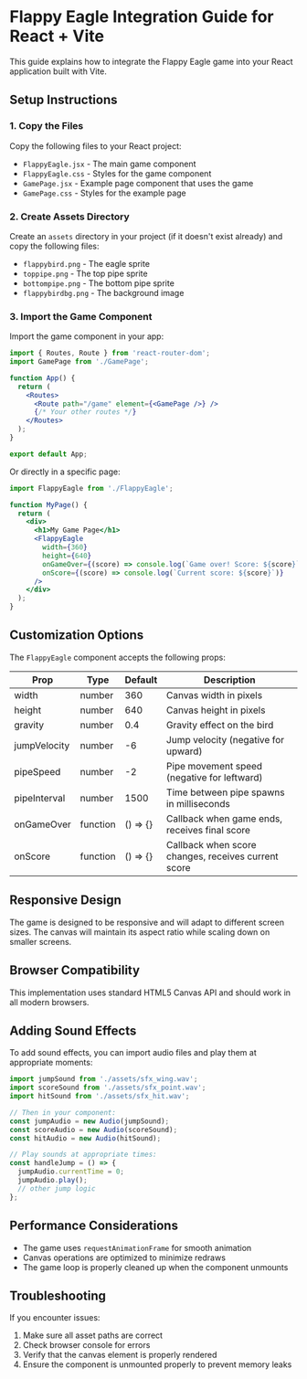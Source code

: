 # Flappy Eagle Integration Guide for React + Vite

This guide explains how to integrate the Flappy Eagle game into your React application built with Vite.

## Setup Instructions

### 1. Copy the Files

Copy the following files to your React project:
- `FlappyEagle.jsx` - The main game component
- `FlappyEagle.css` - Styles for the game component
- `GamePage.jsx` - Example page component that uses the game
- `GamePage.css` - Styles for the example page

### 2. Create Assets Directory

Create an `assets` directory in your project (if it doesn't exist already) and copy the following files:
- `flappybird.png` - The eagle sprite
- `toppipe.png` - The top pipe sprite
- `bottompipe.png` - The bottom pipe sprite
- `flappybirdbg.png` - The background image

### 3. Import the Game Component

Import the game component in your app:

```jsx
import { Routes, Route } from 'react-router-dom';
import GamePage from './GamePage';

function App() {
  return (
    <Routes>
      <Route path="/game" element={<GamePage />} />
      {/* Your other routes */}
    </Routes>
  );
}

export default App;
```

Or directly in a specific page:

```jsx
import FlappyEagle from './FlappyEagle';

function MyPage() {
  return (
    <div>
      <h1>My Game Page</h1>
      <FlappyEagle 
        width={360} 
        height={640} 
        onGameOver={(score) => console.log(`Game over! Score: ${score}`)}
        onScore={(score) => console.log(`Current score: ${score}`)}
      />
    </div>
  );
}
```

## Customization Options

The `FlappyEagle` component accepts the following props:

| Prop | Type | Default | Description |
|------|------|---------|-------------|
| width | number | 360 | Canvas width in pixels |
| height | number | 640 | Canvas height in pixels |
| gravity | number | 0.4 | Gravity effect on the bird |
| jumpVelocity | number | -6 | Jump velocity (negative for upward) |
| pipeSpeed | number | -2 | Pipe movement speed (negative for leftward) |
| pipeInterval | number | 1500 | Time between pipe spawns in milliseconds |
| onGameOver | function | () => {} | Callback when game ends, receives final score |
| onScore | function | () => {} | Callback when score changes, receives current score |

## Responsive Design

The game is designed to be responsive and will adapt to different screen sizes. The canvas will maintain its aspect ratio while scaling down on smaller screens.

## Browser Compatibility

This implementation uses standard HTML5 Canvas API and should work in all modern browsers.

## Adding Sound Effects

To add sound effects, you can import audio files and play them at appropriate moments:

```jsx
import jumpSound from './assets/sfx_wing.wav';
import scoreSound from './assets/sfx_point.wav';
import hitSound from './assets/sfx_hit.wav';

// Then in your component:
const jumpAudio = new Audio(jumpSound);
const scoreAudio = new Audio(scoreSound);
const hitAudio = new Audio(hitSound);

// Play sounds at appropriate times:
const handleJump = () => {
  jumpAudio.currentTime = 0;
  jumpAudio.play();
  // other jump logic
};
```

## Performance Considerations

- The game uses `requestAnimationFrame` for smooth animation
- Canvas operations are optimized to minimize redraws
- The game loop is properly cleaned up when the component unmounts

## Troubleshooting

If you encounter issues:

1. Make sure all asset paths are correct
2. Check browser console for errors
3. Verify that the canvas element is properly rendered
4. Ensure the component is unmounted properly to prevent memory leaks
